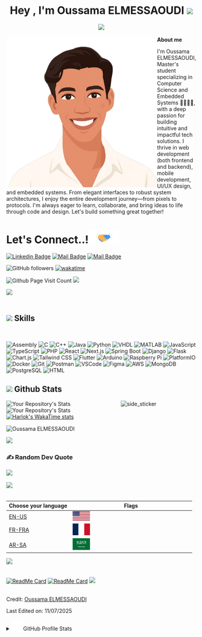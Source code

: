 <h1 align="center"><b>Hey , I'm Oussama ELMESSAOUDI </b><img src="https://media.giphy.com/media/hvRJCLFzcasrR4ia7z/giphy.gif" width="35"></h1>
<p align="center">
  <a href="https://github.com/DenverCoder1/readme-typing-svg"><img src="https://readme-typing-svg.herokuapp.com?font=Time+New+Roman&color=cyan&size=25&center=true&vCenter=true&width=600&height=100&lines=Hey!+It's+Oussama+ELMESSAOUDI..&hearts;++;Full+Stack+Web+Developer,;Mobile+Developer,;Graphic/UI/UX+Designer+and..;Embedded+Systems+Enthusiast;Love+to+learn+new+stuffs..<3"></a>

</p>

<!--  Ceci mon Avatar-->
<img title="My Avatar" align="left" src="assets/images/Oussama.png"  width="400px" alt="hi" >

<!--  About me -->
<!--## <picture><img src = "assets/about_me.gif" width = 50px></picture> **About me**-->
**About me**

I'm Oussama ELMESSAOUDI, Master's student specializing in Computer Science and Embedded Systems 🤖👨🏻‍💻, with a deep passion for building intuitive and impactful tech solutions. I thrive in web development (both frontend and backend), mobile development, UI/UX design, and embedded systems. From elegant interfaces to robust system architectures, I enjoy the entire development journey—from pixels to protocols. I'm always eager to learn, collaborate, and bring ideas to life through code and design. Let's build something great together!

<!-- Let's Connect..! -->
# <b> Let's Connect..!</b><img src="https://github.com/0xAbdulKhalid/0xAbdulKhalid/raw/main/assets/mdImages/handshake.gif" width ="80">

[![Linkedin Badge](https://img.shields.io/badge/-OussamaELMESSAOUDI-0e76a8?style=flat&labelColor=0e76a8&logo=linkedin&logoColor=white)](https://www.linkedin.com/in/usama-elmessaoudi/) 
[![Mail Badge](https://img.shields.io/badge/-@UsamaMse-e84393?style=flat&labelColor=e84393&logo=instagram&logoColor=white)](https://www.instagram.com/usamamse/)
[![Mail Badge](https://img.shields.io/badge/-OussamaELMESSAOUDI-c0392b?style=flat&labelColor=c0392b&logo=gmail&logoColor=white)](mailto:oussamaelmessaoudi7@gmail.com)

<!-- YouTube Channel Views /GitHub followers /visitors/Age  -->
![GitHub followers](https://img.shields.io/github/followers/oussamaelmessaoudi?style=social)
[![wakatime](https://wakatime.com/badge/user/c0a37276-8396-4881-b56d-232ffd4059dc/project/2c199d38-84a2-4054-9b13-a685f16d5160.svg)](https://wakatime.com/badge/user/c0a37276-8396-4881-b56d-232ffd4059dc/project/2c199d38-84a2-4054-9b13-a685f16d5160)
<!--![visitors](https://visitor-badge.glitch.me/badge?page_id=AzizBenIsmail.AzizBenIsmail)-->
![Github Page Visit Count](https://komarev.com/ghpvc/?username=oussamaelmessaoudi)
<img src="https://img.shields.io/badge/Age-23-blue" />


<!-- Ligne  -->
<img src="https://user-images.githubusercontent.com/73097560/115834477-dbab4500-a447-11eb-908a-139a6edaec5c.gif"><br><br>
<!-- TODO: Add last video link 

- 🔭 I’m currently working at @Toptal
- :computer: Most used line of code `git commit -m "Initial Commit"`
- 🤔 I’m looking for help with Outstanding Video ideas.
- 📫 How to reach me: aziz.270700@gmail.com.
- 😄 Pronouns: Sam3oulation,Ismail.
-->


<!-- Skills  -->
## <img src="https://media2.giphy.com/media/QssGEmpkyEOhBCb7e1/giphy.gif?cid=ecf05e47a0n3gi1bfqntqmob8g9aid1oyj2wr3ds3mg700bl&rid=giphy.gif" width ="25"><b> Skills</b>
<br>

<!-- TODO: Make technologies links takes you to repositories -->
![Assembly](https://img.shields.io/badge/-Assembly-555555?style=for-the-badge&labelColor=black) ![C](https://img.shields.io/badge/-C-A8B9CC?style=for-the-badge&labelColor=black&logo=c&logoColor=A8B9CC) ![C++](https://img.shields.io/badge/-C++-00599C?style=for-the-badge&labelColor=black&logo=c%2B%2B&logoColor=00599C) ![Java](https://img.shields.io/badge/-Java-007396?style=for-the-badge&labelColor=black&logo=java&logoColor=007396) ![Python](https://img.shields.io/badge/-Python-3776AB?style=for-the-badge&labelColor=black&logo=python&logoColor=3776AB) ![VHDL](https://img.shields.io/badge/-VHDL-452476?style=for-the-badge&labelColor=black) ![MATLAB](https://img.shields.io/badge/-MATLAB-0076A8?style=for-the-badge&labelColor=black) ![JavaScript](https://img.shields.io/badge/-JavaScript-F7DF1E?style=for-the-badge&labelColor=black&logo=javascript&logoColor=F7DF1E) ![TypeScript](https://img.shields.io/badge/-TypeScript-3178C6?style=for-the-badge&labelColor=black&logo=typescript&logoColor=3178C6) ![PHP](https://img.shields.io/badge/-PHP-777BB4?style=for-the-badge&labelColor=black&logo=php&logoColor=777BB4)
![React](https://img.shields.io/badge/-React-61DAFB?style=for-the-badge&labelColor=black&logo=react&logoColor=61DAFB) ![Next.js](https://img.shields.io/badge/-Next.js-000000?style=for-the-badge&labelColor=black&logo=next.js&logoColor=FFFFFF) ![Spring Boot](https://img.shields.io/badge/-Spring_Boot-6DB33F?style=for-the-badge&labelColor=black&logo=springboot&logoColor=white)
 ![Django](https://img.shields.io/badge/-Django-092E20?style=for-the-badge&labelColor=black&logo=django&logoColor=white) ![Flask](https://img.shields.io/badge/-Flask-000000?style=for-the-badge&labelColor=black&logo=flask&logoColor=white) ![Chart.js](https://img.shields.io/badge/-Chart.js-FF6384?style=for-the-badge&labelColor=black&logo=chartdotjs&logoColor=FF6384) ![Tailwind CSS](https://img.shields.io/badge/-Tailwind_CSS-06B6D4?style=for-the-badge&labelColor=black&logo=tailwindcss&logoColor=06B6D4) ![Flutter](https://img.shields.io/badge/-Flutter-02569B?style=for-the-badge&labelColor=black&logo=flutter&logoColor=02569B)
![Arduino](https://img.shields.io/badge/-Arduino-00979D?style=for-the-badge&labelColor=black&logo=arduino&logoColor=00979D) ![Raspberry Pi](https://img.shields.io/badge/-Raspberry_Pi-C51A4A?style=for-the-badge&labelColor=black&logo=raspberry-pi&logoColor=C51A4A) ![PlatformIO](https://img.shields.io/badge/-PlatformIO-1E90FF?style=for-the-badge&labelColor=black&logo=platformio&logoColor=white) ![Docker](https://img.shields.io/badge/-Docker-2496ED?style=for-the-badge&labelColor=black&logo=docker&logoColor=2496ED) ![Git](https://img.shields.io/badge/-Git-F05032?style=for-the-badge&labelColor=black&logo=git&logoColor=F05032) ![Postman](https://img.shields.io/badge/-Postman-FF6C37?style=for-the-badge&labelColor=black&logo=postman&logoColor=FF6C37) ![VSCode](https://img.shields.io/badge/-VSCode-007ACC?style=for-the-badge&labelColor=black&logo=visualstudiocode&logoColor=007ACC) ![Figma](https://img.shields.io/badge/-Figma-F24E1E?style=for-the-badge&labelColor=black&logo=figma&logoColor=F24E1E) 
![AWS](https://img.shields.io/badge/-AWS-232F3E?style=for-the-badge&labelColor=black&logo=amazonaws&logoColor=FF9900) ![MongoDB](https://img.shields.io/badge/-MongoDB-47A248?style=for-the-badge&labelColor=black&logo=mongodb&logoColor=47A248) ![PostgreSQL](https://img.shields.io/badge/-PostgreSQL-4169E1?style=for-the-badge&labelColor=black&logo=postgresql&logoColor=4169E1) 
![HTML](https://img.shields.io/badge/-HTML-E34F26?style=for-the-badge&labelColor=black&logo=html5&logoColor=E34F26)  
<!-- Github Stats   -->
## <img src="https://media.giphy.com/media/iY8CRBdQXODJSCERIr/giphy.gif" width="35"><b> Github Stats </b>
<img align="right" width=200px height=200px alt="side_sticker" src="https://media.giphy.com/media/TEnXkcsHrP4YedChhA/giphy.gif" />

![Your Repository's Stats](https://github-readme-stats.vercel.app/api/top-langs/?username=oussamaelmessaoudi&show_icons=true&locale=en&layout=compact&langs_count=50&theme=algolia)
![Your Repository's Stats](https://github-readme-stats.vercel.app/api?username=oussamaelmessaoudi&show_icons=true&theme=radical)
[![Harlok's WakaTime stats](https://github-readme-stats.vercel.app/api/wakatime?username=oussamaelmessaoudi)](https://github.com/anuraghazra/github-readme-stats)
<p><img align="center" src="https://github-readme-streak-stats.herokuapp.com/?user=AzizBenIsmail&&theme=algolia" alt="Oussama ELMESSAOUDI" /></p>

![](https://github-readme-activity-graph.vercel.app/graph?username=oussamaelmessaoudi&theme=react)

### ✍️ Random Dev Quote
![](https://quotes-github-readme.vercel.app/api?type=horizontal&theme=radical)

<img src="https://user-images.githubusercontent.com/73097560/115834477-dbab4500-a447-11eb-908a-139a6edaec5c.gif"><br><br>
<div align="center" >

| Choose your language         | Flags                                                                                                              |
| -------------------------- | ---------------------------------------------------------------------------------------------------------------------- |
| [EN-US](./README.md)       | <img width="15%" alt="Node4Devs Logo" title="United States Flag (USA)" src="./assets/images/flags/USA.png" /> |
| [FR-FRA](./README-FR-FRA.md) | <img width="15%" alt="Node4Devs Logo" title="France Flag (FR)" src="./assets/images/flags/France.png" />        |
| [AR-SA](./README-AR-SA.md) | <img width="15%" alt="Node4Devs Logo" title="Saudi Flag (SA)" src="./assets/images/flags/saudi_ arabia.jpg" />        |

</div>

<img src="https://user-images.githubusercontent.com/73097560/115834477-dbab4500-a447-11eb-908a-139a6edaec5c.gif"><br><br>

[![ReadMe Card](https://github-readme-stats.vercel.app/api/pin/?username=oussamaelmessaoudi&repo=Systeme-de-controle-de-la-lumiere-dans-un-batiment&theme=react)](https://github.com/AzizBenIsmail/PFA-Automatisation_Campagne_Sms-Email-FrontendReact)
[![ReadMe Card](https://github-readme-stats.vercel.app/api/pin/?username=oussamaelmessaoudi&repo=WebScrapping---PL-Gameweek-1-xGC-Promoted-Teams&theme=react)](https://github.com/AzizBenIsmail/PFA-Automatisation_Campagne_Sms-Email-BackendExpress)
<img src="https://user-images.githubusercontent.com/73097560/115834477-dbab4500-a447-11eb-908a-139a6edaec5c.gif"><br><br>

Credit: [Oussama ELMESSAOUDI](https://github.com/oussamaelmessaoudi) 

Last Edited on: 11/07/2025
<details> 
  <summary>  <img src="./assets/giphy.gif" width="30px" alt="Git"/>GitHub Profile Stats </summary>
  <div>
  <samp>
      <br/>
            <p align="center">
      </p>
        <p align="center">
          <a href="https://github.com/oussamaelmessaoudi/">
          <img width="45%" src="https://github-profile-summary-cards.vercel.app/api/cards/repos-per-language?username=oussamaelmessaoudi&theme=gruvbox&layout=compact&hide_border=true"
          alt="1999AZZAR :: Top Langs by repo" />
          <img width="45%" src="https://github-profile-summary-cards.vercel.app/api/cards/most-commit-language?username=oussamaelmessaoudi&theme=gruvbox&layout=compact&hide_border=true"
          alt="1999AZZAR :: Top Langs by commit" />
          </a>
        </p>
    <br>

## <img src="https://media.giphy.com/media/dxIWYNNVCxFXdP76XE/giphy.gif" width ="25"><b> Trophies</b>

[![trophy](https://github-profile-trophy.vercel.app/?username=oussamaelmessaoudi&theme=nord&column=7)](https://github.com/Naderab/github-profile-trophy)

<br>
</details>




[reactplaylist]: https://www.youtube.com/watch?v=KxXXEL-k47Y&list=PLvXDmnBbOF7RnYiZvDwl2Pzcs2kfi10wd
[vscodetutorial]: https://www.youtube.com/watch?v=Bkie2ai8qeE&t=8s
[htmltutorial]: https://www.youtube.com/watch?v=VK6MXVxOsws&t=27s
[javascripttutorial]: https://www.youtube.com/watch?v=D-LHKvmX37E
